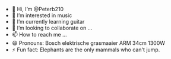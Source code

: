 - 👋 Hi, I’m @Peterb210
- 👀 I’m interested in music
- 🌱 I’m currently learning guitar
- 💞️ I’m looking to collaborate on ...
- 📫 How to reach me ...
- 😄 Pronouns: Bosch elektrische grasmaaier ARM 34cm 1300W
- ⚡ Fun fact: Elephants are the only mammals who can't jump.

<!---
Peterb210/Peterb210 is a ✨ special ✨ repository because its `README.md` (this file) appears on your GitHub profile.
You can click the Preview link to take a look at your changes.
--->
